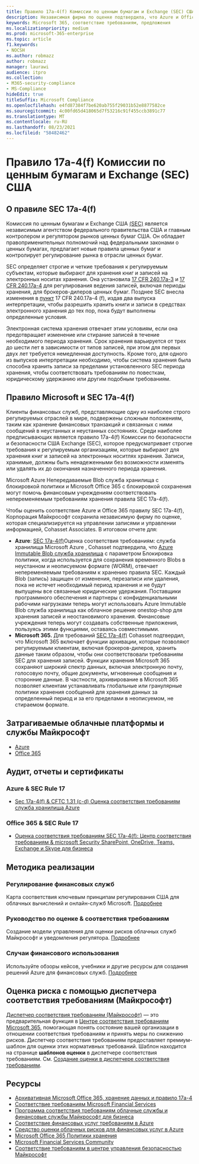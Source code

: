 ```yaml
---
title: Правило 17a-4(f) Комиссии по ценным бумагам и Exchange (SEC) США
description: Независимая фирма по оценке подтвердила, что Azure и Office 365 могут помочь финансовым фирмам выполнить правила SEC 17a-4(f) хранения записей и неоменяемых требований к хранению.
keywords: Microsoft 365, соответствие требованиям, предложения
ms.localizationpriority: medium
ms.prod: microsoft-365-enterprise
ms.topic: article
f1.keywords:
- NOCSH
ms.author: robmazz
author: robmazz
manager: laurawi
audience: itpro
ms.collection:
- M365-security-compliance
- MS-Compliance
hideEdit: true
titleSuffix: Microsoft Compliance
ms.openlocfilehash: e4fd87384f7be620ab755f29031b52e8877582ce
ms.sourcegitcommit: 4c00fd65d418065d7f53216c91f455ccb3891c77
ms.translationtype: MT
ms.contentlocale: ru-RU
ms.lasthandoff: 08/23/2021
ms.locfileid: "58482462"
---
```

# <a name="securities-and-exchange-commission-sec-rule-17a-4f-united-states"></a>Правило 17a-4(f) Комиссии по ценным бумагам и Exchange (SEC) США

## <a name="about-sec-rule-17a-4f"></a>О правиле SEC 17a-4(f)

Комиссия по ценным бумагам и Exchange США [(SEC)](https://www.sec.gov/) является независимым агентством федерального правительства США и главным контролером и регулятором рынков ценных бумаг США. Он обладает правоприменительных полномочий над федеральными законами о ценных бумагах, предлагает новые правила ценных бумаг и контролирует регулирование рынка в отрасли ценных бумаг.

SEC определяет строгие и четкие требования к регулируемым субъектам, которые выбирают для хранения книг и записей на электронных носитах хранения. Она установила [17 CFR 240.17a-3](https://www.govinfo.gov/app/details/CFR-2012-title17-vol3/CFR-2012-title17-vol3-sec240-17a-3) и [17 CFR 240.17a-4](https://www.ecfr.gov/cgi-bin/text-idx?mc=true&node=pt17.4.240&rgn=div5#se17.4.240_117a_64) для регулирования ведения записей, включая периоды хранения, для брокеров-дилеров ценных бумаг. Позднее SEC внесла изменения в [пункт](https://www.sec.gov/rules/interp/34-47806.htm) 17 CFR 240.17a-4 (f), издав два выпуска интерпретации, чтобы разрешить хранить книги и записи в средствах электронного хранения до тех пор, пока будут выполнены определенные условия.

Электронная система хранения отвечает этим условиям, если она предотвращает изменение или стирание записей в течение необходимого периода хранения. Срок хранения варьируется от трех до шести лет в зависимости от типов записей, при этом для первых двух лет требуется немедленная доступность. Кроме того, для одного из выпусков интерпретации необходимо, чтобы система хранения была способна хранить записи за пределами установленного SEC периода хранения, чтобы соответствовать требованиям по повесткам, юридическому удержанию или другим подобным требованиям.

## <a name="microsoft-and-sec-rule-17a-4f"></a>Правило Microsoft и SEC 17a-4(f)

Клиенты финансовых служб, представляющие одну из наиболее строго регулируемых отраслей в мире, подвержены сложным положениям, таким как хранение финансовых транзакций и связанных с ними сообщений в неустанных и неустанных состояниях. Среди наиболее предписывающих является правило 17a-4(f) Комиссии по безопасности и безопасности США Exchange (SEC), которое предусматривает строгие требования к регулируемым организациям, которые выбирают для хранения книг и записей на электронных носитлях хранения. Записи, хранимые, должны быть ненадеженными без возможности изменять или удалять их до окончания назначенного периода хранения.

Microsoft Azure Непередаваемые Blob служба хранилища с блокировкой политики и Microsoft Office 365 с блокировкой сохранения могут помочь финансовым учреждениям соответствовать непеременяемым требованиям хранения правила SEC 17a-4(f).

Чтобы оценить соответствие Azure и Office 365 правилу SEC 17a-4(f), Корпорация Майкрософт сохранила независимую фирму по оценке, которая специализируется на управлении записями и управлении информацией, Cohasset Associates. В итоговом отчете для:

- **Azure**: [SEC 17a-4(f)](https://servicetrust.microsoft.com/ViewPage/MSComplianceGuide?command=Download&downloadType=Document&downloadId=19b08fd4-d276-43e8-9461-715981d0ea20&docTab=4ce99610-c9c0-11e7-8c2c-f908a777fa4d_GRC_Assessment_Reports)Оценка соответствия требованиям: служба хранилища Microsoft Azure , Cohasset подтвердила, что [Azure Immutable Blob служба хранилища](/azure/storage/blobs/storage-blob-immutable-storage) с параметром Блокировка политики, когда используется для сохранения временного Blobs в неустанном и неописуемом формате (WORM), отвечает непеременяемым требованиям к хранению правила SEC. Каждый Blob (запись) защищен от изменения, перезаписи или удаления, пока не истечет необходимый период хранения и не будут выпущены все связанные юридические удержания. Поставщики программного обеспечения и партнеры с конфиденциальными рабочими нагрузками теперь могут использовать Azure Immutable Blob служба хранилища как облачное решение onestop-shop для хранения записей и неостановимого хранения. Финансовые учреждения теперь могут создавать собственные приложения, пользуясь этими функциями, оставаясь совместимыми.
- **Microsoft 365.** Для требований [SEC 17a-4(f)](/microsoft-365/compliance/retention-regulatory-requirements#sec-17a-4f-finra-4511c-and-cftc-131c-d) Cohasset подтвердил, что Microsoft 365 включает функции архивации, которые позволяют регулируемым клиентам, включая брокеров-дилеров, хранить данные таким образом, чтобы они соответствовали требованиям SEC для хранения записей. Функции хранения Microsoft 365 сохраняют широкий спектр данных, включая электронную почту, голосовую почту, общие документы, мгновенные сообщения и сторонние данные. В частности, архивирование в Microsoft 365 позволяет клиентам устанавливать глобальные или гранулярные политики хранения сообщений для хранения данных за определенный период и за его пределами в неописуемом, не стираемом формате.

## <a name="microsoft-in-scope-cloud-platforms--services"></a>Затрагиваемые облачные платформы и службы Майкрософт

- [Azure](https://gallery.technet.microsoft.com/Overview-of-Azure-c1be3942)
- [Office 365](https://aka.ms/Office365ComplianceOfferings)

## <a name="audits-reports-and-certificates"></a>Аудит, отчеты и сертификаты

### <a name="azure--sec-rule-17"></a>Azure & SEC Rule 17

- [Sec 17a-4(f) & CFTC 1.31 (c-d) Оценка соответствия требованиям служба хранилища Azure](https://azure.microsoft.com/resources/azure-immutable-storage-assessment-for-sec-17a-4f-by-cohasset/)

### <a name="office-365--sec-rule-17"></a>Office 365 & SEC Rule 17

- [Оценка соответствия требованиям SEC 17a-4(f): Центр соответствия требованиям & microsoft Security SharePoint, OneDrive, Teams, Exchange и Skype для бизнеса](https://servicetrust.microsoft.com/ViewPage/TrustDocumentsV3?command=Download&downloadType=Document&downloadId=2dc92867-5f83-49d8-ad04-9e7295c9e40e&tab=7f51cb60-3d6c-11e9-b2af-7bb9f5d2d913&docTab=7f51cb60-3d6c-11e9-b2af-7bb9f5d2d913_FAQ_and_White_Papers)

## <a name="how-to-implement"></a>Методика реализации

### <a name="financial-services-regulation"></a>Регулирование финансовых служб

Карта соответствия ключевым принципам регулирования США для облачных вычислений и онлайн-служб Microsoft. [Подробнее](https://servicetrust.microsoft.com/ViewPage/TrustDocuments?command=Download&downloadType=Document&downloadId=5b483567-00b0-4d86-96ae-ee887dadb61c&docTab=6d000410-c9e9-11e7-9a91-892aae8839ad_Compliance_Guides)

### <a name="risk-assessment--compliance-guide"></a>Руководство по оценке & соответствия требованиям

Создание модели управления для оценки рисков облачных служб Майкрософт и уведомления регулятора. [Подробнее](https://servicetrust.microsoft.com/ViewPage/TrustDocuments?command=Download&downloadType=Document&downloadId=edee9b14-3661-4a16-ba83-c35caf672bd7&docTab=6d000410-c9e9-11e7-9a91-892aae8839ad_FAQ_and_White_Papers)

### <a name="financial-use-cases"></a>Случаи финансового использования

Используйте обзоры кейсов, учебники и другие ресурсы для создания решений Azure для финансовых служб. [Подробнее](/azure/industry/financial/)

## <a name="use-microsoft-compliance-manager-to-assess-your-risk"></a>Оценка риска с помощью диспетчера соответствия требованиям (Майкрософт)

[Диспетчер соответствия требованиям (Майкрософт)](/microsoft-365/compliance/compliance-manager) — это предварительная функция в [Центре соответствия требованиям Microsoft 365](/microsoft-365/compliance/microsoft-365-compliance-center), помогающая понять состояние вашей организации в отношении соответствия требованиям и принять меры по снижению рисков. Диспетчер соответствия требованиям предоставляет премиум-шаблон для оценки этих нормативных требований. Шаблон находится на странице **шаблонов оценки** в диспетчере соответствия требованиям. См. [Создание оценки в диспетчере соответствия требованиям](/microsoft-365/compliance/compliance-manager-assessments).

## <a name="resources"></a>Ресурсы

- [Архивативная Microsoft Office 365, хранение данных и правило 17a-4](https://www.microsoft.com/microsoft-365/blog/2015/11/10/office-365-exchange-online-archiving-now-meets-sec-rule-17a-4-requirements/)
- [Соответствие требованиям Microsoft Financial Services](https://download.microsoft.com/download/6/4/7/64707E3E-6D3E-45D0-8207-A0EA3201B4A6/Microsoft%20Cloud%20-%20Financial%20Services%20Compliance%20Program%20\(Print\).pdf)
- [Программа соответствия требованиям облачные службы и финансовые службы Майкрософт для бизнеса](https://servicetrust.microsoft.com/viewpage/financialservicesoverview)
- [Соответствие финансовых услуг требованиям в Azure](https://azure.microsoft.com/resources/videos/azurecon-2015-financial-services-compliance-in-azure/)
- [Средство оценки облачных рисков для финансовых услуг в Azure](https://servicetrust.microsoft.com/ViewPage/FFIECBlueprint?command=Download&downloadType=Document&downloadId=079a1973-711a-428f-9312-9ddd290cff7b&docTab=c726d5c0-2d1e-11e8-a485-57140ec19669_PaaS)
- [Microsoft Office 365 Политики хранения](/office365/securitycompliance/retention-policies)
- [Microsoft Financial Services Community](https://techcommunity.microsoft.com/t5/financial-services/ct-p/FinancialServices)
- [Соответствие требованиям в центре управления безопасностью Майкрософт](https://www.microsoft.com/trust-center/compliance/compliance-overview)
